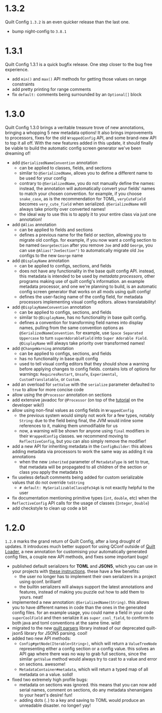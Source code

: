 # 1.3.2
Quilt Config `1.3.2` is an even quicker release than the last one.

- bump night-config to `3.8.1`

# 1.3.1
Quilt Config 1.3.1 is a quick bugfix release. One step closer to the bug free experience.

- add `min()` and `max()` API methods for getting those values on range constraints
- add pretty printing for range comments
- fix `default:` comments being surrounded by an `Optional[]` block

# 1.3.0
Quilt Config 1.3.0 brings a veritable treasure trove of new annotations, bringing a whopping 5 new metadata options! It also brings improvements to processors, fixes for the old `WrappedConfig` API, and some brand-new API to top it all off. With the new features added in this update, it should finally be viable to build the automatic config screen generator we've been dreaming of!

- add `@SerializedNameConvention` annotation
    - can be applied to classes, fields, and sections
    - similar to `@SerializedName`, allows you to define a different name to be used for your config
    - contrary to `@SerializedName`, you do not manually define the names: instead, the annotation will automatically convert your fields' names to match your chosen convention. for example, if you choose `snake_case`, as is the recommendation for TOML, `veryCuteField` becomes `very_cute_field` when serialized. `@SerializedName` will always take priority over converted names!
    - the ideal way to use this is to apply it to your entire class via just one annotation!
- add `@Alias` annotation
    - can be applied to fields and sections 
    - defines a previous name for the field or section, allowing you to migrate old configs. for example, if you now want a config section to be named `GeorgeSection` after you remove `Joe` and add `George`, you can use `@Alias("JoeSection")` to automatically migrate old `Joe` configs to the new `George` name
- add `@DisplayName` annotation
    - can be applied to configs, sections, and fields
    - does not have any functionality in the base quilt config API. instead, this metadata is intended to be used by *metadata processors*, other programs making use of quilt config's information. an example metadata processor, and one we're planning to build, is an automatic config screen generator that works on all mods using quilt config!
    - defines the user-facing name of the config field, for metadata processors implementing visual config editors. allows translatability!
- add `@DisplayNameConvention` annotation
    - can be applied to configs, sections, and fields
    - similar to `@DisplayName`, has no functionality in base quilt config.
    - defines a convention for transforming field names into display names, pulling from the same convention options as `@SerializedNameConvention`. for example, use `Space Separated Uppercase` to turn `superAdorableField` into `Super Adorable Field`. `@DisplayName` will always take priority over transformed names!
- add `@ChangeWarning` annotation
    - can be applied to configs, sections, and fields
    - has no functionality in base quilt config
    - used to tell visual config editors that they should show a warning before applying changes to config fields. contains lots of options for warnings: `RequiresRestart`, `Unsafe`, `Experimental`, `CustomTranslatable`, or `Custom`.
- add an overload for `setValue` with the `serialize` parameter defaulted to `true` to allow for more concise code
- allow using the `@Processor` annotation on sections
- add extensive javadoc for `@Processor` (on top of the [tutorial](https://wiki.quiltmc.org/en/configuration/advanced-configuring#using-processors) on the developer wiki!)
- allow using non-final values as config fields in `WrappedConfig`
    - the previous system would simply not work for a few types, notably `String`: due to the field being final, the JVM would inline some references to it, making them unmodifiable for us
    - now, a warning will be shown for anyone using `final` modifiers in their `WrappedConfig` classes. we recommend moving to `ReflectiveConfig`, but you can also simply remove the modifier!
- add a new API for inheriting metadata in the `ConfigBuilder`: this allows adding metadata via processors to work the same way as adding it via annotations
    - when the new `inherited` parameter of `MetadataType` is set to true, that metadata will be propagated to all children of the section or class you apply the metadata to
- fix useless default comments being added for custom serializable values that do not override `toString`
    - `# default: MySerializableClass@fe34g6` is not exactly helpful to the user
- fix documentation mentioning primitive types (`int`, `double`, etc) when the `ReflectiveConfig` API calls for the usage of classes (`Integer`, `Double`)
- add checkstyle to clean up code a bit

# 1.2.0
`1.2.0` marks the grand return of Quilt Config, after a long drought of updates. It introduces much better support for using QConf outside of [Quilt Loader](https://github.com/QuiltMC/quilt-loader), a new annotation for customising your automatically generated config files, a couple new API methods, and fixes some important bugs!

-  published default serializers for **TOML** and **JSON5**, which you can use in your projects with [these instructions](<https://github.com/QuiltMC/quilt-config#usage>). these have a few benefits:
   - the user no longer has to implement their own serializers in a project using qconf. brilliant!
   - the builtin serializers will always support the latest annotations and features, instead of making you puzzle out how to add them to yours. neat!
- implemented a new annotation: `@SerializedName(String)`. this allows you to have different names in code than the ones in the generated config files. for an example usage, you could name a field in your code `superCoolField` and then serialize it as `super_cool_field`, to conform to both java and toml conventions at the same time. wild!
- migrated to the new [quilt parsers](<https://github.com/QuiltMC/quilt-parsers>) library instead of our deprecated quilt-json5 library for JSON5 parsing. cool!
- added two new API methods:
    - `Config#getNode(Iterable<String>)`, which will return a `ValueTreeNode` representing either a config section or a config value. this solves an API gap where there was no way to grab full sections, since the similar `getValue` method would always try to cast to a value and error on sections. awesome!
    - `MetadataContainer#metadata`, which will return a typed map of all metadata on a value. solid!
- fixed two extremely high profile bugs:
    - metadata on sections was ignored. this means that you can now add serial names, comment on sections, do any metadata shenanigans to your heart's desire! fun!
    - adding dots (`.`) to a key and saving to TOML would produce an unreadable disaster. no longer! yay!
